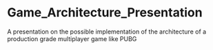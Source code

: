# Game_Architecture_Presentation
A presentation on the possible implementation of the architecture of a production grade multiplayer game like PUBG
